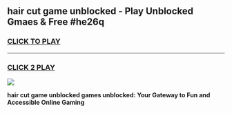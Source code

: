 
## hair cut game unblocked - Play Unblocked Gmaes & Free #he26q
<h3>
<a href="https://premium.freeplayer.one?title=hair_cut_game_unblocked&ref=01M">CLICK TO PLAY</a></h3>
<hr>

<h3>
<a href="https://premium.freeplayer.one?title=hair_cut_game_unblocked&ref=01M">CLICK 2 PLAY</a>
  
</h3>

<a href="https://premium.freeplayer.one?title=hair_cut_game_unblocked&ref=01M"><img src="https://clearcache.store/games.png"></a>


**hair cut game unblocked games unblocked: Your Gateway to Fun and Accessible Online Gaming**
